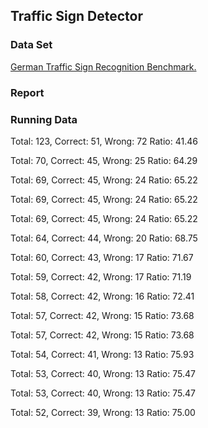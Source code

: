 ## Traffic Sign Detector

### Data Set
[German Traffic Sign Recognition Benchmark.](http://benchmark.ini.rub.de/?section=gtsrb&subsection=dataset)

### Report


### Running Data

Total: 123, Correct: 51, Wrong: 72
Ratio: 41.46

Total: 70, Correct: 45, Wrong: 25
Ratio: 64.29

Total: 69, Correct: 45, Wrong: 24
Ratio: 65.22

Total: 69, Correct: 45, Wrong: 24
Ratio: 65.22

Total: 69, Correct: 45, Wrong: 24
Ratio: 65.22

Total: 64, Correct: 44, Wrong: 20
Ratio: 68.75

Total: 60, Correct: 43, Wrong: 17
Ratio: 71.67

Total: 59, Correct: 42, Wrong: 17
Ratio: 71.19

Total: 58, Correct: 42, Wrong: 16
Ratio: 72.41

Total: 57, Correct: 42, Wrong: 15
Ratio: 73.68

Total: 57, Correct: 42, Wrong: 15
Ratio: 73.68

Total: 54, Correct: 41, Wrong: 13
Ratio: 75.93

Total: 53, Correct: 40, Wrong: 13
Ratio: 75.47

Total: 53, Correct: 40, Wrong: 13
Ratio: 75.47

Total: 52, Correct: 39, Wrong: 13
Ratio: 75.00
